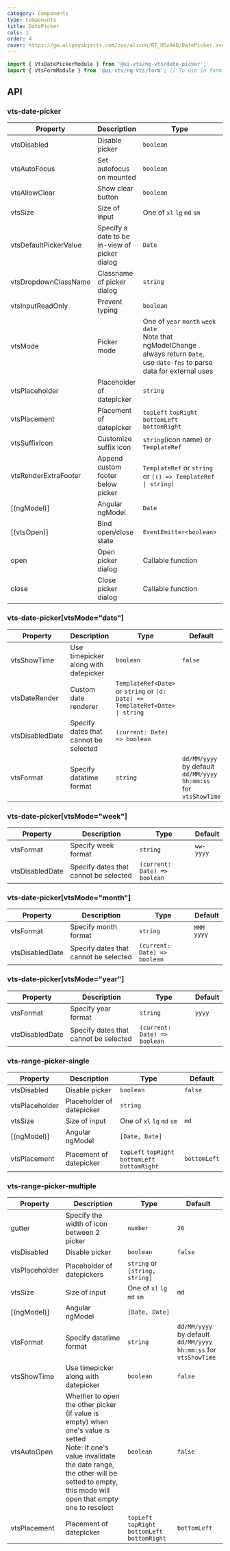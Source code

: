 ```yaml
---
category: Components
type: Components
title: DatePicker
cols: 1
order: 4
cover: https://gw.alipayobjects.com/zos/alicdn/RT_USzA48/DatePicker.svg
---
```


```ts
import { VtsDatePickerModule } from '@ui-vts/ng-vts/date-picker';
import { VtsFormModule } from '@ui-vts/ng-vts/form'; // To use in form
```


## API

### vts-date-picker

| Property | Description | Type | Default |
| -------- | ----------- | ---- | ------- |
| vtsDisabled | Disable picker | `boolean` | `false`
| vtsAutoFocus | Set autofocus on mounted | `boolean` | `false`
| vtsAllowClear | Show clear button | `boolean` | `true`
| vtsSize | Size of input | One of `xl` `lg` `md` `sm` | `md`
| vtsDefaultPickerValue | Specify a date to be in-view of picker dialog | `Date` | `new Date()`
| vtsDropdownClassName | Classname of picker dialog | `string` |
| vtsInputReadOnly | Prevent typing | `boolean` | `false`
| vtsMode | Picker mode | One of `year` `month` `week` `date`<br> Note that ngModelChange always return `Date`, use `date-fns` to parse data for external uses | `date`
| vtsPlaceholder | Placeholder of datepicker | `string` | 
| vtsPlacement | Placement of datepicker | `topLeft` `topRight` `bottomLeft` `bottomRight` | `bottomLeft` 
| vtsSuffixIcon | Customize suffix icon | `string`(icon name) or `TemplateRef` | `vts-picker:suffix`
| vtsRenderExtraFooter | Append custom footer below picker | `TemplateRef` or `string` or `(() => TemplateRef \| string)` |
| [(ngModel)] | Angular ngModel | `Date` |
| [(vtsOpen)] | Bind open/close state | `EventEmitter<boolean>` |
| open | Open picker dialog | Callable function |
| close | Close picker dialog | Callable function |

### vts-date-picker[vtsMode="date"]
| Property | Description | Type | Default |
| -------- | ----------- | ---- | ------- |
| vtsShowTime | Use timepicker along with datepicker | `boolean` | `false`
| vtsDateRender | Custom date renderer | `TemplateRef<Date>` or `string` or `(d: Date) => TemplateRef<Date> \| string` |
| vtsDisabledDate | Specify dates that cannot be selected | `(current: Date) => boolean` |
| vtsFormat | Specify datatime format | `string` | `dd/MM/yyyy` by default <br/> `dd/MM/yyyy hh:mm:ss` for `vtsShowTime`

### vts-date-picker[vtsMode="week"]
| Property | Description | Type | Default |
| -------- | ----------- | ---- | ------- |
| vtsFormat | Specify week format | `string` | `ww-yyyy`
| vtsDisabledDate | Specify dates that cannot be selected | `(current: Date) => boolean` |

### vts-date-picker[vtsMode="month"]
| Property | Description | Type | Default |
| -------- | ----------- | ---- | ------- |
| vtsFormat | Specify month format | `string` | `MMM yyyy`
| vtsDisabledDate | Specify dates that cannot be selected | `(current: Date) => boolean` |

### vts-date-picker[vtsMode="year"]
| Property | Description | Type | Default |
| -------- | ----------- | ---- | ------- |
| vtsFormat | Specify year format | `string` | `yyyy`
| vtsDisabledDate | Specify dates that cannot be selected | `(current: Date) => boolean` |

### vts-range-picker-single 
| Property | Description | Type | Default |
| -------- | ----------- | ---- | ------- |
| vtsDisabled | Disable picker | `boolean` | `false`
| vtsPlaceholder | Placeholder of datepicker | `string` | 
| vtsSize | Size of input | One of `xl` `lg` `md` `sm` | `md`
| [(ngModel)] | Angular ngModel | `[Date, Date]` |
| vtsPlacement | Placement of datepicker | `topLeft` `topRight` `bottomLeft` `bottomRight` | `bottomLeft`

### vts-range-picker-multiple
| Property | Description | Type | Default |
| -------- | ----------- | ---- | ------- |
| gutter | Specify the width of icon between 2 picker | `number` | `26`
| vtsDisabled | Disable picker | `boolean` | `false`
| vtsPlaceholder | Placeholder of datepickers | `string` or `[string, string]` | 
| vtsSize | Size of input | One of `xl` `lg` `md` `sm` | `md`
| [(ngModel)] | Angular ngModel | `[Date, Date]` |
| vtsFormat | Specify datatime format | `string` | `dd/MM/yyyy` by default <br/> `dd/MM/yyyy hh:mm:ss` for `vtsShowTime`
| vtsShowTime | Use timepicker along with datepicker | `boolean` | `false`
| vtsAutoOpen | Whether to open the other picker (if value is empty) when one's value is setted<br/>Note: If one's value invalidate the date range, the other will be setted to empty, this mode will open that empty one to reselect | `boolean` | `false`
| vtsPlacement | Placement of datepicker | `topLeft` `topRight` `bottomLeft` `bottomRight` | `bottomLeft` 